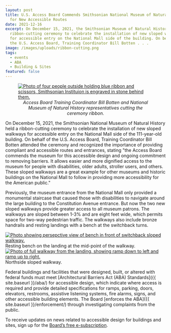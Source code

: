 ```yaml
---
layout: post
title: U.S. Access Board Commends Smithsonian National Museum of Natural History
  for New Accessible Routes
date: 2021-12-16
excerpt: On December 15, 2021, the Smithsonian Museum of Natural History held a
  ribbon-cutting ceremony to celebrate the installation of new sloped walkways
  for accessible entry on the National Mall side of the building. On behalf of
  the U.S. Access Board, Training Coordinator Bill Botten . . .
image: /images/uploads/ribbon-cutting.png
tags:
  - events
  - ABA
  - Building & Sites
featured: false
---
```

<figure class="img-left">
  <a href="{{ site.baseurl }}/images/uploads/ribbon-cutting.png">
    <img src="{{ site.baseurl }}/images/uploads/ribbon-cutting.png" alt="Photo of four people outside holding blue ribbon and scissors, Smithsonian Instituion is engraved in stone behind them." class="center">
  </a>
  <figcaption style="text-align:center">
    <em>Access Board Training Coordinator Bill Botten and National Museum of Natural History representatives cutting the ceremony ribbon.</em>
  </figcaption>
</figure>

On December 15, 2021, the Smithsonian National Museum of Natural History held a ribbon-cutting ceremony to celebrate the installation of new sloped walkways for accessible entry on the National Mall side of the 111-year-old building. On behalf of the U.S. Access Board, Training Coordinator Bill Botten attended the ceremony and recognized the importance of providing compliant and accessible routes and entrances, stating "the Access Board commends the museum for this accessible design and ongoing commitment to removing barriers. It allows easier and more dignified access to the museum for people with disabilities, older adults, stroller users, and others. These sloped walkways are a great example for other museums and historic buildings on the National Mall to follow in providing more accessibility for the American public."

Previously, the museum entrance from the National Mall only provided a monumental staircase that caused those with disabilities to navigate around the large building to the Constitution Avenue entrance. But now the two new sloped walkways provide greater access to all museum patrons. The walkways are sloped between 1-3% and are eight feet wide, which permits space for two-way pedestrian traffic. The walkways also include bronze handrails and resting landings with a bench at the switchback turns.

<div class="grid-container">
  <div class="grid-row">
    <div class="tablet:grid-col">
      <a href="{{ site.baseurl }}/images/uploads/NMNH-bench.png">
        <img class="img-full" src="{{ site.baseurl }}/images/uploads/NMNH-bench.png" alt="Photo showing persepctive view of bench in front of switchback sloped walkway.">
      </a>
      <span class="grid-line text-italic">Resting bench on the landing at the mid-point of the walkway.</span>
    </div>
    <div class="tablet:grid-col">
      <a href="{{ site.baseurl }}/images/uploads/NMNH-walkway.png">
        <img class="img-full" src="{{ site.baseurl }}/images/uploads/NMNH-walkway.png" alt="Photo of full walkway from the landing, showing ramp down to left and ramp up to right.">
      </a>
      <span class="grid-line text-italic">Northside sloped walkway.</span>
    </div>
  </div>
</div>

Federal buildings and facilities that were designed, built, or altered with federal funds must meet [Architectural Barriers Act (ABA) Standards]({{ site.baseurl }}/aba/) for accessible design, which indicate where access is required and provide detailed specifications for ramps, parking, doors, elevators, restrooms, assistive listening systems, fire alarms, signs, and other accessible building elements. The Board [enforces the ABA]({{ site.baseurl }}/enforcement/) through investigating complaints from the public.

To receive updates on news related to accessible design for buildings and sites, sign up for the [Board’s free e-subscription](https://public.govdelivery.com/accounts/USACCESS/subscriber/new?topic_id=USACCESS_28).
